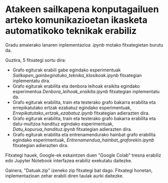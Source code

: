 # Atakeen sailkapena konputagailuen arteko komunikazioetan ikasketa automatikoko teknikak erabiliz

Gradu amaierako lanaren inplementazioa *.ipynb* motako fitxategietan burutu da. 

Guztira, 5 fitxategi sortu dira: 
- Grafo egiturak erabili gabe egindako esperimentuak *Sailkapen_gainbegiratuko_teknika_klasikoak.ipynb* fitxategian inplementatu dira.
- Grafo egiturak erabilita eta denbora leihoak eraikita egindako esperimentua *Denbora_leihoak_eraikita.ipynb* fitxategian inplementatu da.
- Grafo egiturak erabilita, train eta testerako grafo bakarra erabilita eta errepikatutako ertzak ezabatuz egindako esperimentuak, *Errepikatutako_ertzak_ezabatuz.ipynb* fitxategian adierazten dira.
- Grafo egiturak erabilita, train eta testerako grafo bakarra erabilita eta datu-multzoa handituz egindako esperimentuak, *Datu_kopurua_handituz.ipynb* fitxategian adierazten dira.
- Grafo egiturak erabilita eta entrenamendurako hainbat grafo erabilita egindako esperimentuak, *Entrenamendua_hainbat_graforekin.ipynb* fitxategian adierazten dira.


Fitxategi hauek, Google-ek eskaintzen duen "Google Colab" tresna erabiliz edo Jupyter Notebook interfazea erabiliz exekutatu daitezke.

Gainera, "Datuak.zip" izeneko zip fitxategi bat dago. Fitxategi honetan, inplementazioan zehar erabili diren taulak aurki daitezke.
